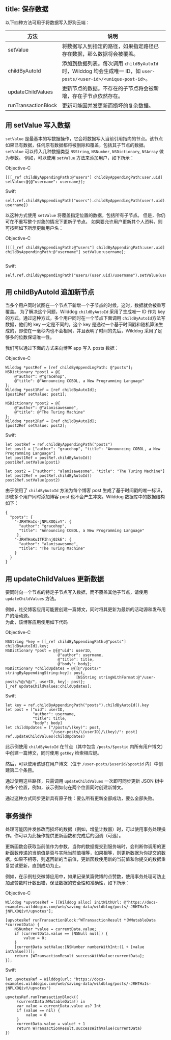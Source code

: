 title:  保存数据
---

以下四种方法可用于将数据写入野狗云端：

方法 |  说明 
----|------
setValue | 将数据写入到指定的路径，如果指定路径已存在数据，那么数据将会被覆盖。 
childByAutoId | 添加到数据列表。每次调用 `childByAutoId` 时，Wilddog 均会生成唯一 ID，如 `user-posts/<user-id>/<unique-post-id>`。
updateChildValues | 更新节点的数据。不存在的子节点将会被新增，存在子节点依然存在。 
runTransactionBlock | 更新可能因并发更新而损坏的复杂数据。 

## 用 setValue 写入数据

`setValue` 是最基本的写数据操作，它会将数据写入当前引用指向的节点。该节点如果已有数据，任何原有数据都将被删除和覆盖，包括其子节点的数据。
`setValue` 可以传入几种数据类型 `NSString`, `NSNumber`, `NSDictionary`, `NSArray` 做为参数。
例如，可以使用 `setValue` 方法来添加用户，如下所示：

Objective-C

```
[[[_ref childByAppendingPath:@"users"] childByAppendingPath:user.uid] setValue:@{@"username": username}];

```

Swift

```     
self.ref.childByAppendingPath("users").childByAppendingPath(user!.uid).setValue(["username": username])

```

以这种方式使用 	`setValue` 将覆盖指定位置的数据，包括所有子节点。 但是，你仍可在不重写整个对象的情况下更新子节点。 如果要允许用户更新其个人资料，则可按照如下所示更新用户名：

Objective-C

```
[[[[_ref childByAppendingPath:@"users"] childByAppendingPath:user.uid] childByAppendingPath:@"username"] setValue:username];
    
```

Swift

```
self.ref.childByAppendingPath("users/(user.uid)/username").setValue(username)

```

## 用 childByAutoId 追加新节点

当多个用户同时试图在一个节点下新增一个子节点的时候，这时，数据就会被重写覆盖。
为了解决这个问题，Wilddog `childByAutoId` 采用了生成唯一 ID 作为 key 的方式。通过这种方式，多个用户同时在一个节点下面调用 `childByAutoId`方法写数据，他们的 key 一定是不同的。这个 key 是通过一个基于时间戳和随机算法生成的，即使在一毫秒内也不会相同，并且表明了时间的先后，Wilddog 采用了足够多的位数保证唯一性。

我们可以通过下面的方式来向博客 app 写入 posts 数据：

Objective-C

```
Wilddog *postRef = [ref childByAppendingPath: @"posts"];
NSDictionary *post1 = @{
    @"author": @"gracehop",
    @"title": @"Announcing COBOL, a New Programming Language"
};
Wilddog *post1Ref = [ref childByAutoId];
[post1Ref setValue: post1];

NSDictionary *post2 = @{
    @"author": @"alanisawesome",
    @"title": @"The Turing Machine"
};
Wilddog *post2Ref = [ref childByAutoId];
[post2Ref setValue: post2];

```

Swift

```
let postRef = ref.childByAppendingPath("posts")
let post1 = ["author": "gracehop", "title": "Announcing COBOL, a New Programming Language"]
let post1Ref = postRef.childByAutoId()
post1Ref.setValue(post1)

let post2 = ["author": "alanisawesome", "title": "The Turing Machine"]
let post2Ref = postRef.childByAutoId()
post2Ref.setValue(post2)

```

由于使用了 `childByAutoId` 方法为每个博客 post 生成了基于时间戳的唯一标识，即使多个用户同时添加博客 post 也不会产生冲突。Wilddog 数据库中的数据结构如下：

```
{
  "posts": {
    "-JRHTHaIs-jNPLXOQivY": {
      "author": "gracehop",
      "title": "Announcing COBOL, a New Programming Language"
     },
    "-JRHTHaKuITFIhnj02kE": {
      "author": "alanisawesome",
      "title": "The Turing Machine"
    }
  }
}

```

## 用 updateChildValues 更新数据

要同时向一个节点的特定子节点写入数据，而不覆盖其他子节点，请使用 `updateChildValues` 方法。

例如，社交博客应用可能要创建一篇博文，同时将其更新为最新的活动源和发布用户的活动源。  
为此，该博客应用使用如下代码

Objective-C

```
NSString *key = [[_ref childByAppendingPath:@"posts"] childByAutoId].key;
NSDictionary *post = @{@"uid": userID,
                       @"author": username,
                       @"title": title,
                       @"body": body};
NSDictionary *childUpdates = @{[@"/posts/" stringByAppendingString:key]: post,
                               [NSString stringWithFormat:@"/user-posts/%@/%@/", userID, key]: post};
[_ref updateChildValues:childUpdates];

```

Swift

```
let key = ref.childByAppendingPath("posts").childByAutoId().key
let post = ["uid": userID,
            "author": username,
            "title": title,
            "body": body]
let childUpdates = ["/posts/\(key)": post,
                    "/user-posts/\(userID)/\(key)/": post]
ref.updateChildValues(childUpdates)

```

此示例使用 `childByAutoId` 在节点（其中包含 `/posts/$postid` 内所有用户博文）中创建一篇博文，同时使用 `getKey` 检索相应键。

然后，可以使用该键在用户博文（位于 `/user-posts/$userid/$postid` 内）中创建第二个条目。

通过使用这些路径，只需调用 `updateChildValues` 一次即可同步更新 JSON 树中的多个位置，例如，该示例如何在两个位置同时创建新博文。

通过这种方式同步更新具有原子性：要么所有更新全部成功，要么全部失败。

## 事务操作

处理可能因并发修改而损坏的数据（例如，增量计数器）时，可以使用事务处理操作。你可以为此操作提供更新函数和完成后的回调（可选）。

更新函数会获取当前值作为参数，当你的数据提交到服务端时，会判断你调用的更新函数传递的当前值是否与实际当前值相等，如果相等，则更新数据为你提交的数据，如果不相等，则返回新的当前值，更新函数使用新的当前值和你提交的数据重复尝试更新，直到成功为止。

例如，在示例社交微博应用中，如果记录某篇微博的点赞数，使用事务处理可防止加点赞数时计数出错，保证数据的安全性和准确性，如下所示：

Objective-C

```
Wilddog *upvotesRef = [[Wilddog alloc] initWithUrl: @"https://docs-examples.wilddogio.com/web/saving-data/wildblog/posts/-JRHTHaIs-jNPLXOQivY/upvotes"];
    
[upvotesRef runTransactionBlock:^WTransactionResult *(WMutableData *currentData) {
    NSNumber *value = currentData.value;
    if (currentData.value == [NSNull null]) {
        value = 0;
    }
    [currentData setValue:[NSNumber numberWithInt:(1 + [value intValue])]];
    return [WTransactionResult successWithValue:currentData];
}];

```

Swift

```
let upvotesRef = Wilddog(url: "https://docs-examples.wilddogio.com/web/saving-data/wildblog/posts/-JRHTHaIs-jNPLXOQivY/upvotes")
        
upvotesRef.runTransactionBlock({
     (currentData:WMutableData!) in
     var value = currentData.value as? Int
     if (value == nil) {
         value = 0
     }
     currentData.value = value! + 1
     return WTransactionResult.successWithValue(currentData)
})

```